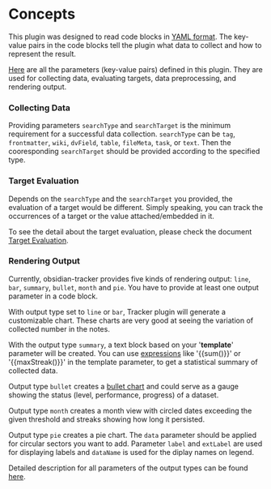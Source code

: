 # Concepts

This plugin was designed to read code blocks in [YAML format](https://en.wikipedia.org/wiki/YAML). The key-value pairs in the code blocks tell the plugin what data to collect and how to represent the result.

[Here](https://github.com/pyrochlore/obsidian-tracker/blob/master/docs/InputParameters.md) are all the parameters (key-value pairs) defined in this plugin. They are used for collecting data, evaluating targets, data preprocessing, and rendering output.

### Collecting Data

Providing parameters `searchType` and `searchTarget` is the minimum requirement for a successful data collection. `searchType` can be `tag`, `frontmatter`, `wiki`, `dvField`, `table`, `fileMeta`, `task`, or `text`. Then the cooresponding `searchTarget` should be provided according to the specified type.

### Target Evaluation

Depends on the `searchType` and the `searchTarget` you provided, the evaluation of a target would be different. Simply speaking, you can track the occurrences of a target or the value attached/embedded in it.

To see the detail about the target evaluation, please check the document [Target Evaluation](https://github.com/pyrochlore/obsidian-tracker/blob/master/docs/TargetEvaluation.md).

### Rendering Output

Currently, obsidian-tracker provides five kinds of rendering output: `line`, `bar`, `summary`, `bullet`, `month` and `pie`. You have to provide at least one output parameter in a code block.

With output type set to `line` or `bar`, Tracker plugin will generate a customizable chart. These charts are very good at seeing the variation of collected number in the notes. 

With the output type `summary`, a text block based on your '**template**' parameter will be created. You can use [expressions](https://github.com/pyrochlore/obsidian-tracker/blob/master/docs/Expressions.md) like '{{sum()}}' or '{{maxStreak()}}' in the template parameter, to get a statistical summary of collected data.

Output type `bullet` creates a [bullet chart](https://en.wikipedia.org/wiki/Bullet_graph) and could serve as a gauge showing the status (level, performance, progress) of a dataset.

Output type `month` creates a month view with circled dates exceeding the given threshold and streaks showing how long it persisted.

Output type `pie` creates a pie chart. The `data` parameter should be applied for circular sectors you want to add. Parameter `label` and `extLabel` are used for displaying labels and `dataName` is used for the diplay names on legend.

Detailed description for all parameters of the output types can be found [here](https://github.com/pyrochlore/obsidian-tracker/blob/master/docs/InputParameters.md).